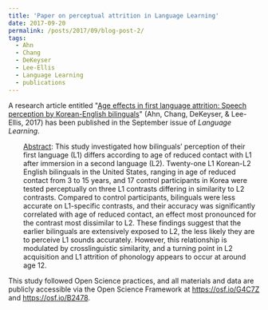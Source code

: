 ```yaml
---
title: 'Paper on perceptual attrition in Language Learning'
date: 2017-09-20
permalink: /posts/2017/09/blog-post-2/
tags:
  - Ahn
  - Chang
  - DeKeyser
  - Lee-Ellis
  - Language Learning
  - publications
---
```


A research article entitled "<a href="https://doi.org/10.1111/lang.12252" target="_blank"><span class="s1">Age effects in first language attrition: Speech perception by Korean-English bilinguals</span></a>" (Ahn, Chang, DeKeyser, & Lee-Ellis, 2017) has been published in the September issue of <i>Language Learning</i>.
<p style="padding-left: 30px;"><span style="text-decoration: underline;">Abstract</span>: This study investigated how bilinguals’ perception of their first language (L1) differs according to age of reduced contact with L1 after immersion in a second language (L2). Twenty-one L1 Korean-L2 English bilinguals in the United States, ranging in age of reduced contact from 3 to 15 years, and 17 control participants in Korea were tested perceptually on three L1 contrasts differing in similarity to L2 contrasts. Compared to control participants, bilinguals were less accurate on L1-specific contrasts, and their accuracy was significantly correlated with age of reduced contact, an effect most pronounced for the contrast most dissimilar to L2. These findings suggest that the earlier bilinguals are extensively exposed to L2, the less likely they are to perceive L1 sounds accurately. However, this relationship is modulated by crosslinguistic similarity, and a turning point in L2 acquisition and L1 attrition of phonology appears to occur at around age 12.</p>
This study followed Open Science practices, and all materials and data are publicly accessible via the Open Science Framework at <a href="https://osf.io/G4C7Z" target="_blank">https://osf.io/G4C7Z</a> and <a href="https://osf.io/B2478" target="_blank">https://osf.io/B2478</a>.
